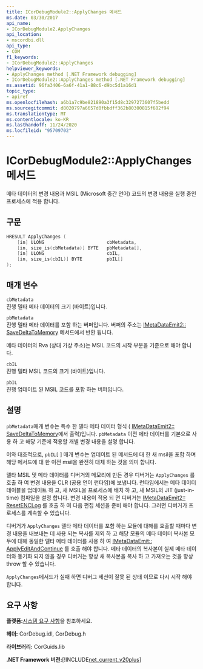 ```yaml
---
title: ICorDebugModule2::ApplyChanges 메서드
ms.date: 03/30/2017
api_name:
- ICorDebugModule2.ApplyChanges
api_location:
- mscordbi.dll
api_type:
- COM
f1_keywords:
- ICorDebugModule2::ApplyChanges
helpviewer_keywords:
- ApplyChanges method [.NET Framework debugging]
- ICorDebugModule2::ApplyChanges method [.NET Framework debugging]
ms.assetid: 96fa3406-6a6f-41a1-88c6-d9bc5d1a16d1
topic_type:
- apiref
ms.openlocfilehash: a6b1a7c9be821890a3f15d8c3297273607f5bedd
ms.sourcegitcommit: d8020797a6657d0fbbdff362b80300815f682f94
ms.translationtype: MT
ms.contentlocale: ko-KR
ms.lasthandoff: 11/24/2020
ms.locfileid: "95709702"
---
```

# <a name="icordebugmodule2applychanges-method"></a>ICorDebugModule2::ApplyChanges 메서드

메타 데이터의 변경 내용과 MSIL (Microsoft 중간 언어) 코드의 변경 내용을 실행 중인 프로세스에 적용 합니다.  
  
## <a name="syntax"></a>구문  
  
```cpp  
HRESULT ApplyChanges (  
    [in] ULONG                       cbMetadata,  
    [in, size_is(cbMetadata)] BYTE   pbMetadata[],  
    [in] ULONG                       cbIL,  
    [in, size_is(cbIL)] BYTE         pbIL[]  
);  
```  
  
## <a name="parameters"></a>매개 변수  

 `cbMetadata`  
 진행 델타 메타 데이터의 크기 (바이트)입니다.  
  
 `pbMetadata`  
 진행 델타 메타 데이터를 포함 하는 버퍼입니다. 버퍼의 주소는 [IMetaDataEmit2:: SaveDeltaToMemory](../metadata/imetadataemit2-savedeltatomemory-method.md) 메서드에서 반환 됩니다.  
  
 메타 데이터의 Rva (상대 가상 주소)는 MSIL 코드의 시작 부분을 기준으로 해야 합니다.  
  
 `cbIL`  
 진행 델타 MSIL 코드의 크기 (바이트)입니다.  
  
 `pbIL`  
 진행 업데이트 된 MSIL 코드를 포함 하는 버퍼입니다.  
  
## <a name="remarks"></a>설명  

 `pbMetadata`매개 변수는 특수 한 델타 메타 데이터 형식 ( [IMetaDataEmit2:: SaveDeltaToMemory](../metadata/imetadataemit2-savedeltatomemory-method.md)에서 출력)입니다. `pbMetadata` 이전 메타 데이터를 기본으로 사용 하 고 해당 기준에 적용할 개별 변경 내용을 설명 합니다.  
  
 이와 대조적으로, `pbIL[` ] 매개 변수는 업데이트 된 메서드에 대 한 새 msil을 포함 하며 해당 메서드에 대 한 이전 msil을 완전히 대체 하는 것을 의미 합니다.  
  
 델타 MSIL 및 메타 데이터를 디버거의 메모리에 만든 경우 디버거는 `ApplyChanges` 를 호출 하 여 변경 내용을 CLR (공용 언어 런타임)에 보냅니다. 런타임에서는 메타 데이터 테이블을 업데이트 하 고, 새 MSIL을 프로세스에 배치 하 고, 새 MSIL의 JIT (just-in-time) 컴파일을 설정 합니다. 변경 내용이 적용 되 면 디버거는 [IMetaDataEmit2:: ResetENCLog](../metadata/imetadataemit2-resetenclog-method.md) 를 호출 하 여 다음 편집 세션을 준비 해야 합니다. 그러면 디버거가 프로세스를 계속할 수 있습니다.  
  
 디버거가 `ApplyChanges` 델타 메타 데이터를 포함 하는 모듈에 대해를 호출할 때마다 변경 내용을 내보내는 데 사용 되는 복사를 제외 하 고 해당 모듈의 메타 데이터 복사본 모두에 대해 동일한 델타 메타 데이터를 사용 하 여 [IMetaDataEmit:: ApplyEditAndContinue](../metadata/imetadataemit-applyeditandcontinue-method.md) 를 호출 해야 합니다. 메타 데이터의 복사본이 실제 메타 데이터와 동기화 되지 않을 경우 디버거는 항상 새 복사본을 복사 하 고 가져오는 것을 항상 throw 할 수 있습니다.  
  
 `ApplyChanges`메서드가 실패 하면 디버그 세션이 잘못 된 상태 이므로 다시 시작 해야 합니다.  
  
## <a name="requirements"></a>요구 사항  

 **플랫폼:**[시스템 요구 사항](../../get-started/system-requirements.md)을 참조하세요.  
  
 **헤더:** CorDebug.idl, CorDebug.h  
  
 **라이브러리:** CorGuids.lib  
  
 **.NET Framework 버전:**[!INCLUDE[net_current_v20plus](../../../../includes/net-current-v20plus-md.md)]

